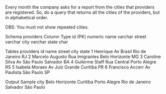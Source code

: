 Every month the company asks for a report from the cities that providers are registered. So, do a query that returns all the cities of the providers, but in alphabetical order.

OBS: You must not show repeated cities.

Schema
providers
Column	Type
id (PK)	numeric
name	varchar
street	varchar
city	varchar
state	char
 
Tables
providers
id	name	street	city	state
1	Henrique	Av Brasil	Rio de Janeiro	RJ
2	Marcelo Augusto	Rua Imigrantes	Belo Horizonte	MG
3	Caroline Silva	Av São Paulo	Salvador	BA
4	Guilerme Staff	Rua Central	Porto Alegre	RS
5	Isabela Moraes	Av Juiz Grande	Curitiba	PR
6	Francisco Accerr	Av Paulista	São Paulo	SP
 
Output Sample
city
Belo Horizonte
Curitiba
Porto Alegre
Rio de Janeiro
Salvador
São Paulo
 